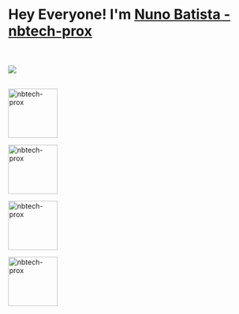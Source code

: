 # Hey Everyone! I'm [Nuno Batista - nbtech-prox](https://github.com/nbtech-prox)
<br><br>
![](https://github.com/amandewatnitrr/amandewatnitrr/blob/main/header_.png)
<br><br>
<p>
  <a href="https://github.com/nbtech-prox">
    <img align="center" alt="nbtech-prox" width="100px" src="https://img.shields.io/badge/GitHub-100000?style=for-the-badge&logo=github&logoColor=white" />
  </a>
</p>
<p>
  <a href="https://www.facebook.com/NBon.informatica">
    <img align="center" alt="nbtech-prox" width="100px" src="https://img.shields.io/badge/Facebook-1877F2?style=for-the-badge&logo=facebook&logoColor=white" />
  </a>
</p>
<p>
  <a href="https://www.instagram.com/nbon.informatica/">
    <img align="center" alt="nbtech-prox" width="100px" src="https://img.shields.io/badge/Instagram-E4405F?style=for-the-badge&logo=instagram&logoColor=white" />
  </a>
</p>
<p>
  <a href="https://www.tiktok.com/@nuno.batista27">
    <img align="center" alt="nbtech-prox" width="100px" src="https://img.shields.io/badge/TikTok-000000?style=for-the-badge&logo=tiktok&logoColor=white" />
  </a>
</p>
